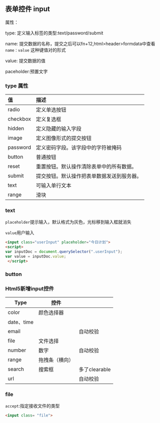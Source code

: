 ## 表单控件 input

属性：

type: 定义输入标签的类型:text/password/submit

name: 提交数据的名称，提交之后可以fn+12,html>header>formdata中查看 `name：value` 这种键值对的形式

value: 提交数据的值

paceholder:预置文字

### type 属性

| 值       | 描述                                       |
| :------- | :----------------------------------------- |
| radio    | 定义单选按钮                               |
| checkbox | 定义复选框                                 |
| hidden   | 定义隐藏的输入字段                         |
| image    | 定义图像形式的提交按钮                     |
| password | 定义密码字段。该字段中的字符被掩码         |
| button   | 普通按钮                                   |
| reset    | 重置按钮。默认操作清除表单中的所有数据。   |
| submit   | 提交按钮。默认操作把表单数据发送到服务器。 |
| text     | 可输入单行文本                             |
| range    | 滑块                                       |

### text

`placeholder`提示输入，默认格式为灰色，光标移到输入框就消失

`value`用户输入

```html
<input class="userInput" placeholder="今日计划">
<script>
var inputDoc = document.querySelector(".userInput");
var value = inputDoc.value;
 </script>
```

### button

### Html5新增input控件

| Type       | 控件           |               |
| ---------- | -------------- | ------------- |
| color      | 颜色选择器     |               |
| date、time |                |               |
| email      |                | 自动校验      |
| file       | 文件选择       |               |
| number     | 数字           | 自动校验      |
| range      | 拖拽条（横向） |               |
| search     | 搜索框         | 多了clearable |
| url        |                | 自动校验      |

### file

`accept`:指定接收文件的类型

```html
<input class= "file">
```

